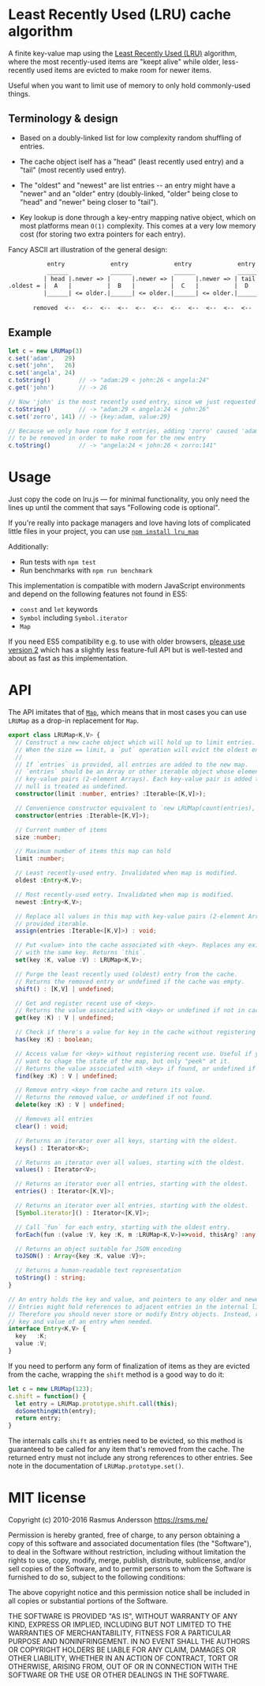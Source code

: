 # Least Recently Used (LRU) cache algorithm

A finite key-value map using the [Least Recently Used (LRU)](http://en.wikipedia.org/wiki/Cache_algorithms#Least_Recently_Used) algorithm, where the most recently-used items are "keept alive" while older, less-recently used items are evicted to make room for newer items.

Useful when you want to limit use of memory to only hold commonly-used things.

## Terminology & design

- Based on a doubly-linked list for low complexity random shuffling of entries.

- The cache object iself has a "head" (least recently used entry) and a
  "tail" (most recently used entry).

- The "oldest" and "newest" are list entries -- an entry might have a "newer" and
  an "older" entry (doubly-linked, "older" being close to "head" and "newer"
  being closer to "tail").

- Key lookup is done through a key-entry mapping native object, which on most 
  platforms mean `O(1)` complexity. This comes at a very low memory cost  (for 
  storing two extra pointers for each entry).

Fancy ASCII art illustration of the general design:

```txt
           entry             entry             entry             entry        
           ______            ______            ______            ______       
          | head |.newer => |      |.newer => |      |.newer => | tail |      
.oldest = |  A   |          |  B   |          |  C   |          |  D   | = .newest
          |______| <= older.|______| <= older.|______| <= older.|______|      
                                                                             
       removed  <--  <--  <--  <--  <--  <--  <--  <--  <--  <--  <--  added
```

## Example

```js
let c = new LRUMap(3)
c.set('adam',   29)
c.set('john',   26)
c.set('angela', 24)
c.toString()        // -> "adam:29 < john:26 < angela:24"
c.get('john')       // -> 26

// Now 'john' is the most recently used entry, since we just requested it
c.toString()        // -> "adam:29 < angela:24 < john:26"
c.set('zorro', 141) // -> {key:adam, value:29}

// Because we only have room for 3 entries, adding 'zorro' caused 'adam'
// to be removed in order to make room for the new entry
c.toString()        // -> "angela:24 < john:26 < zorro:141"
```

# Usage

Just copy the code on lru.js — for minimal functionality, you only need the lines up until the comment that says "Following code is optional".

If you're really into package managers and love having lots of complicated little files in your project, you can use [`npm install lru_map`](https://www.npmjs.com/package/lru_map)

Additionally:

- Run tests with `npm test`
- Run benchmarks with `npm run benchmark`

This implementation is compatible with modern JavaScript environments and depend on the following features not found in ES5:

- `const` and `let` keywords
- `Symbol` including `Symbol.iterator`
- `Map`

If you need ES5 compatibility e.g. to use with older browsers, [please use version 2](https://github.com/rsms/js-lru/tree/v2) which has a slightly less feature-full API but is well-tested and about as fast as this implementation.

# API

The API imitates that of [`Map`](https://developer.mozilla.org/en-US/docs/Web/JavaScript/Reference/Global_Objects/Map), which means that in most cases you can use `LRUMap` as a drop-in replacement for `Map`.

```ts
export class LRUMap<K,V> {
  // Construct a new cache object which will hold up to limit entries.
  // When the size == limit, a `put` operation will evict the oldest entry.
  //
  // If `entries` is provided, all entries are added to the new map.
  // `entries` should be an Array or other iterable object whose elements are
  // key-value pairs (2-element Arrays). Each key-value pair is added to the new Map.
  // null is treated as undefined.
  constructor(limit :number, entries? :Iterable<[K,V]>);

  // Convenience constructor equivalent to `new LRUMap(count(entries), entries)`
  constructor(entries :Iterable<[K,V]>);

  // Current number of items
  size :number;

  // Maximum number of items this map can hold
  limit :number;

  // Least recently-used entry. Invalidated when map is modified.
  oldest :Entry<K,V>;

  // Most recently-used entry. Invalidated when map is modified.
  newest :Entry<K,V>;

  // Replace all values in this map with key-value pairs (2-element Arrays) from
  // provided iterable.
  assign(entries :Iterable<[K,V]>) : void;

  // Put <value> into the cache associated with <key>. Replaces any existing entry
  // with the same key. Returns `this`.
  set(key :K, value :V) : LRUMap<K,V>;

  // Purge the least recently used (oldest) entry from the cache.
  // Returns the removed entry or undefined if the cache was empty.
  shift() : [K,V] | undefined;

  // Get and register recent use of <key>.
  // Returns the value associated with <key> or undefined if not in cache.
  get(key :K) : V | undefined;

  // Check if there's a value for key in the cache without registering recent use.
  has(key :K) : boolean;

  // Access value for <key> without registering recent use. Useful if you do not
  // want to chage the state of the map, but only "peek" at it.
  // Returns the value associated with <key> if found, or undefined if not found.
  find(key :K) : V | undefined;

  // Remove entry <key> from cache and return its value.
  // Returns the removed value, or undefined if not found.
  delete(key :K) : V | undefined;

  // Removes all entries
  clear() : void;

  // Returns an iterator over all keys, starting with the oldest.
  keys() : Iterator<K>;

  // Returns an iterator over all values, starting with the oldest.
  values() : Iterator<V>;

  // Returns an iterator over all entries, starting with the oldest.
  entries() : Iterator<[K,V]>;

  // Returns an iterator over all entries, starting with the oldest.
  [Symbol.iterator]() : Iterator<[K,V]>;

  // Call `fun` for each entry, starting with the oldest entry.
  forEach(fun :(value :V, key :K, m :LRUMap<K,V>)=>void, thisArg? :any) : void;

  // Returns an object suitable for JSON encoding
  toJSON() : Array<{key :K, value :V}>;

  // Returns a human-readable text representation
  toString() : string;
}

// An entry holds the key and value, and pointers to any older and newer entries.
// Entries might hold references to adjacent entries in the internal linked-list.
// Therefore you should never store or modify Entry objects. Instead, reference the
// key and value of an entry when needed.
interface Entry<K,V> {
  key   :K;
  value :V;
}
```

If you need to perform any form of finalization of items as they are evicted from the cache, wrapping the `shift` method is a good way to do it:

```js
let c = new LRUMap(123);
c.shift = function() {
  let entry = LRUMap.prototype.shift.call(this);
  doSomethingWith(entry);
  return entry;
}
```

The internals calls `shift` as entries need to be evicted, so this method is guaranteed to be called for any item that's removed from the cache. The returned entry must not include any strong references to other entries. See note in the documentation of `LRUMap.prototype.set()`.


# MIT license

Copyright (c) 2010-2016 Rasmus Andersson <https://rsms.me/>

Permission is hereby granted, free of charge, to any person obtaining a copy
of this software and associated documentation files (the "Software"), to deal
in the Software without restriction, including without limitation the rights
to use, copy, modify, merge, publish, distribute, sublicense, and/or sell
copies of the Software, and to permit persons to whom the Software is
furnished to do so, subject to the following conditions:

The above copyright notice and this permission notice shall be included in
all copies or substantial portions of the Software.

THE SOFTWARE IS PROVIDED "AS IS", WITHOUT WARRANTY OF ANY KIND, EXPRESS OR
IMPLIED, INCLUDING BUT NOT LIMITED TO THE WARRANTIES OF MERCHANTABILITY,
FITNESS FOR A PARTICULAR PURPOSE AND NONINFRINGEMENT. IN NO EVENT SHALL THE
AUTHORS OR COPYRIGHT HOLDERS BE LIABLE FOR ANY CLAIM, DAMAGES OR OTHER
LIABILITY, WHETHER IN AN ACTION OF CONTRACT, TORT OR OTHERWISE, ARISING FROM,
OUT OF OR IN CONNECTION WITH THE SOFTWARE OR THE USE OR OTHER DEALINGS IN
THE SOFTWARE.
